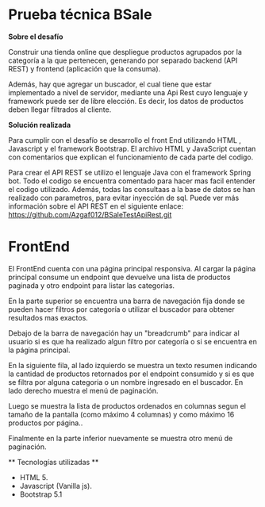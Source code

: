 # Prueba técnica BSale

**Sobre el desafío**

Construir una tienda online que despliegue productos agrupados por la categoría a la que pertenecen, generando por separado backend (API REST) y frontend (aplicación que la consuma).

Además, hay que agregar un buscador, el cual tiene que estar implementado a nivel de servidor, mediante una Api Rest cuyo lenguaje y framework puede ser de libre elección. Es decir, los datos de productos deben llegar filtrados al cliente.

**Solución realizada**

Para cumplir con el desafío se desarrollo el front End utilizando HTML , Javascript y el framework Bootstrap. El archivo HTML y  JavaScript cuentan con comentarios que explican el funcionamiento de cada parte del codigo.

Para crear el API REST se utilizo  el lenguaje Java con el framework Spring bot. Todo el codigo se encuentra comentado para hacer mas facil entender el codigo utilizado. Además, todas las consultaas a la base de datos se han realizado con parametros, para evitar inyección de sql. Puede ver más información sobre el API REST en el siguiente enlace: https://github.com/Azgaf012/BSaleTestApiRest.git

# FrontEnd

El FrontEnd cuenta con una página principal responsiva. Al cargar la página principal consume un endpoint que devuelve una lista de productos paginada y otro endpoint para listar las categorias.

En la parte superior se encuentra una barra de navegación fija donde se pueden hacer filtros por categoría o utilizar el buscador para obtener resultados mas exactos.

Debajo de la barra de navegación hay un "breadcrumb" para indicar al usuario si es que ha realizado algun filtro por categoría o si se encuentra en la página principal.

En la siguiente fila, al lado izquierdo se muestra un texto resumen indicando la cantidad de productos retornados por el endpoint consumido y si es que se filtra por alguna categoria o un nombre ingresado en el buscador. En lado derecho muestra el menú de paginación.

Luego se muestra la lista de productos ordenados en columnas segun el tamaño de la pantalla (como máximo 4 columnas) y como máximo 16 productos por página..

Finalmente en la parte inferior nuevamente se muestra otro menú de paginación.

** Tecnologías utilizadas **

- HTML 5.
- Javascript (Vanilla js).
- Bootstrap 5.1




